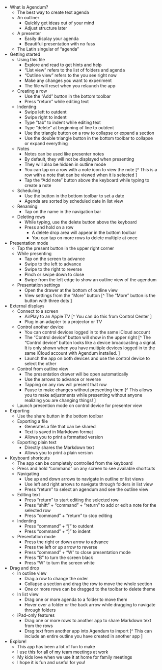 - What is Agendum?
	- The best way to create text agenda
	- An outliner
		- Quickly get ideas out of your mind
		- Adjust structure later
	- A presenter
		- Easily display your agenda
		- Beautiful presentation with no fuss
	- The Latin singular of “agenda”
- Getting started
	- Using this file
		- Explore and read to get hints and help
		- “List view” refers to the list of folders and agenda
		- “Outline view” refers to the you see right now
		- Make any changes you want to experiment
		- The file will reset when you relaunch the app
	- Creating a row
		- Use the “Add” button in the bottom toolbar
		- Press “return” while editing text
	- Indenting
		- Swipe left to outdent
		- Swipe right to indent
		- Type “tab” to indent while editing text
		- Type “delete” at beginning of line to outdent
		- Use the triangle button on a row to collapse or expand a section
		- Use the double triangle button in the bottom toolbar to collapse or expand everything
	- Notes
		- Notes can be used like presenter notes
		- By default, they will not be displayed when presenting
		- They will also be hidden in outline mode
		- You can tap on a row with a note icon to view the note [^ This is a row with a note that can be viewed when it is selected ]
		- Tap the “Add note” button above the keyboard while typing to create a note
	- Scheduling
		- Use the button in the bottom toolbar to set a date
		- Agenda are sorted by scheduled date in list view
	- Renaming
		- Tap on the name in the navigation bar
	- Deleting rows
		- While typing, use the delete button above the keyboard
		- Press and hold on a row
			- A delete drop area will appear in the bottom toolbar
			- You can tap on more rows to delete multiple at once
- Presentation mode
	- Tap the present button in the upper right corner
	- While presenting
		- Tap on the screen to advance
		- Swipe to the left to advance
		- Swipe to the right to reverse
		- Pinch or swipe down to close
		- Swipe from the left edge to show an outline view of the agendum
	- Presentation settings
		- Open the drawer at the bottom of outline view
		- View settings from the “More” button [^ The “More” button is the button with three dots ]
- External displays
	- Connect to a screen
		- AirPlay to an Apple TV [^ You can do this from Control Center ]
		- Plug in an adapter to a projector or TV
	- Control another device
		- You can control devices logged in to the same iCloud account
		- The “Control device” button will show in the upper right [^ The “Control device” button looks like a device broadcasting a signal. It is only shown when you have multiple devices logged in to the same iCloud account with Agendum installed. ]
		- Launch the app on both devices and use the control device to select the other
	- Control from outline view
		- The presentation drawer will be open automatically
		- Use the arrows to advance or reverse
		- Tapping on any row will present that row
		- Pause to make changes without presenting them [^ This allows you to make adjustments while presenting without anyone realizing you are changing things! ]
	- Launch presention mode on control device for presenter view
- Exporting
	- Use the share button in the bottom toolbar
	- Exporting a file
		- Generates a file that can be shared
		- Text is saved in Markdown format
		- Allows you to print a formatted version
	- Exporting plain text
		- Directly shares the Markdown text
		- Allows you to print a plain version
- Keyboard shortcuts
	- The app can be completely controlled from the keyboard
	- Press and hold “command” on any screen to see available shortcuts
	- Navigating
		- Use up and down arrows to navigate in outline or list views
		- Use left and right arrows to navigate through folders in list view
		- Press “return” to select an agendum and see the outline view
	- Editing text
		- Press “return” to start editing the selected row
		- Press “shift” + “command” + “return” to add or edit a note for the selected row
		- Press “command” + “return” to stop editing
	- Indenting
		- Press “command” + “[“ to outdent
		- Press “command” + “]” to indent
	- Presentation mode
		- Press the right or down arrow to advance
		- Press the left or up arrow to reverse
		- Press “command” + “W” to close presentation mode
		- Press “B” to turn the screen black
		- Press “W” to turn the screen white
- Drag and drop
	- In outline view
		- Drag a row to change the order
		- Collapse a section and drag the row to move the whole section
		- One or more rows can be dragged to the toolbar to delete theme
	- In list view
		- Drag one or more agenda to a folder to move them
		- Hover over a folder or the back arrow while dragging to navigate through folders
	- iPad-only features
		- Drag one or more rows to another app to share Markdown text from the rows
		- Drag text from another app into Agendum to import [^ This can include an entire outline you have created in another app ]
- Explore!
	- This app has been a lot of fun to make
	- I use this for all of my team meetings at work
	- My kids love when we use it at home for family meetings
	- I hope it is fun and useful for you!
